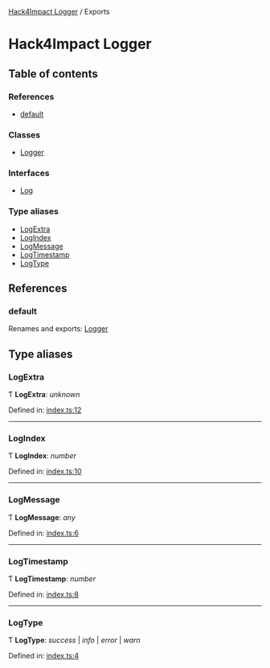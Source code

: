 [Hack4Impact Logger](https://github.com/hack4impact/logger/tree/main/docs/README.md) / Exports

# Hack4Impact Logger

## Table of contents

### References

- [default](https://github.com/hack4impact/logger/tree/main/docs/modules.md#default)

### Classes

- [Logger](https://github.com/hack4impact/logger/tree/main/docs/classes/logger.md)

### Interfaces

- [Log](https://github.com/hack4impact/logger/tree/main/docs/interfaces/log.md)

### Type aliases

- [LogExtra](https://github.com/hack4impact/logger/tree/main/docs/modules.md#logextra)
- [LogIndex](https://github.com/hack4impact/logger/tree/main/docs/modules.md#logindex)
- [LogMessage](https://github.com/hack4impact/logger/tree/main/docs/modules.md#logmessage)
- [LogTimestamp](https://github.com/hack4impact/logger/tree/main/docs/modules.md#logtimestamp)
- [LogType](https://github.com/hack4impact/logger/tree/main/docs/modules.md#logtype)

## References

### default

Renames and exports: [Logger](https://github.com/hack4impact/logger/tree/main/docs/classes/logger.md)

## Type aliases

### LogExtra

Ƭ **LogExtra**: _unknown_

Defined in: [index.ts:12](https://github.com/hack4impact/logger/blob/23e5f26/src/index.ts#L12)

---

### LogIndex

Ƭ **LogIndex**: _number_

Defined in: [index.ts:10](https://github.com/hack4impact/logger/blob/23e5f26/src/index.ts#L10)

---

### LogMessage

Ƭ **LogMessage**: _any_

Defined in: [index.ts:6](https://github.com/hack4impact/logger/blob/23e5f26/src/index.ts#L6)

---

### LogTimestamp

Ƭ **LogTimestamp**: _number_

Defined in: [index.ts:8](https://github.com/hack4impact/logger/blob/23e5f26/src/index.ts#L8)

---

### LogType

Ƭ **LogType**: _success_ \| _info_ \| _error_ \| _warn_

Defined in: [index.ts:4](https://github.com/hack4impact/logger/blob/23e5f26/src/index.ts#L4)

